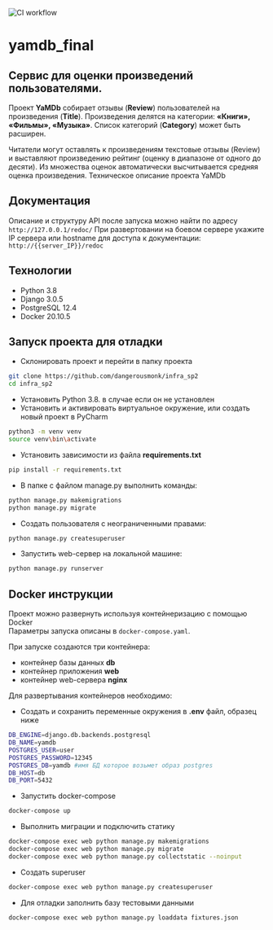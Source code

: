 ![CI workflow](https://github.com/jecustoms/yamdb_final/actions/workflows/yamdb_workflow.yml/badge.svg)
# yamdb_final
## Сервис для оценки произведений пользователями.


Проект **YaMDb** собирает отзывы (**Review**) пользователей на произведения (**Title**). Произведения делятся на категории: **«Книги», «Фильмы», «Музыка»**. Список категорий (**Category**) может быть расширен.

Читатели могут оставлять к произведениям текстовые отзывы (Review) и выставляют произведению рейтинг (оценку в диапазоне от одного до десяти). Из множества оценок автоматически высчитывается средняя оценка произведения.
Техническое описание проекта YaMDb

## Документация
Описание и структуру API после запуска можно найти по адресу  `http://127.0.0.1/redoc/`
При развертовании на боевом сервере укажите IP сервера или hostname для доступа к документации:
`http://{{server_IP}}/redoc`


## Технологии
- Python 3.8
- Django 3.0.5
- PostgreSQL 12.4
- Docker 20.10.5

## Запуск проекта для отладки
- Склонировать проект и перейти в папку проекта

```bash
git clone https://github.com/dangerousmonk/infra_sp2
cd infra_sp2
```
- Установить Python 3.8. в случае если он не установлен
- Установить и активировать виртуальное окружение, или создать новый проект в PyCharm

```bash
python3 -m venv venv
source venv\bin\activate
```

- Установить зависимости из файла **requirements.txt**
 
```bash
pip install -r requirements.txt
``` 
- В папке с файлом manage.py выполнить команды:

```bash
python manage.py makemigrations
python manage.py migrate
```
- Создать пользователя с неограниченными правами:

```bash
python manage.py createsuperuser
```
- Запустить web-сервер на локальной машине:

```bash
python manage.py runserver
```

## Docker инструкции
Проект можно развернуть используя контейнеризацию с помощью Docker  
Параметры запуска описаны в `docker-compose.yaml`.

При запуске создаются три контейнера:

 - контейнер базы данных **db**
 - контейнер приложения **web**
 - контейнер web-сервера **nginx**

Для развертывания контейнеров необходимо:


- Создать и сохранить переменные окружения в **.env** файл, образец ниже
```bash
DB_ENGINE=django.db.backends.postgresql
DB_NAME=yamdb
POSTGRES_USER=user
POSTGRES_PASSWORD=12345
POSTGRES_DB=yamdb #имя БД которое возьмет образ postgres
DB_HOST=db
DB_PORT=5432
```

- Запустить docker-compose

```bash
docker-compose up
```
- Выполнить миграции и подключить статику

```bash
docker-compose exec web python manage.py makemigrations
docker-compose exec web python manage.py migrate
docker-compose exec web python manage.py collectstatic --noinput
```
- Создать superuser

```bash
docker-compose exec web python manage.py createsuperuser
```
- Для отладки заполнить базу тестовыми данными

```bash
docker-compose exec web python manage.py loaddata fixtures.json
```
